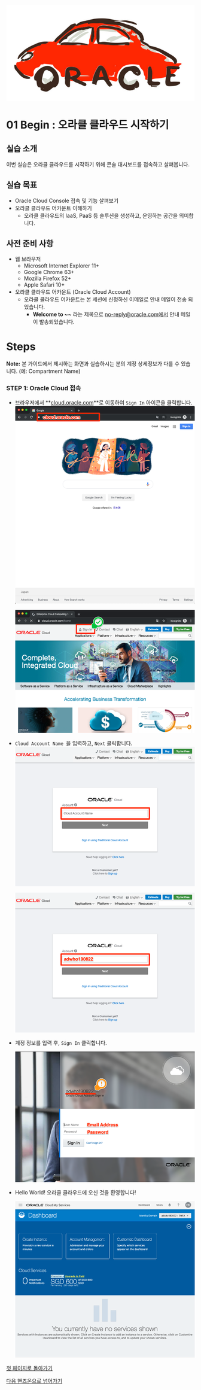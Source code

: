 ![oracle-auto](./img/oracle-auto.png)



# 01 Begin : 오라클 클라우드 시작하기

## 실습 소개

이번 실습은 오라클 클라우드를 시작하기 위해 콘솔 대시보드를 접속하고 살펴봅니다.

## 실습 목표

- Oracle Cloud Console 접속 및 기능 살펴보기
- 오라클 클라우드 어카운트 이해하기
  - 오라클 클라우드의 IaaS, PaaS 등 솔루션을 생성하고, 운영하는 공간을 의미합니다.

## 사전 준비 사항

- 웹 브라우저
  - Microsoft Internet Explorer 11+
  - Google Chrome 63+
  - Mozilla Firefox 52+
  - Apple Safari 10+
- 오라클 클라우드 어카운트 (Oracle Cloud Account)
  - 오라클 클라우드 어카운트는 본 세션에 신청하신 이메일로 안내 메일이 전송 되었습니다.
    - **Welcome to ~~** 라는 제목으로 no-reply@oracle.com에서 안내 메일이 발송되었습니다.

# Steps

**Note:** 본 가이드에서 제시하는 화면과 실습하시는 분의 계정 상세정보가 다를 수 있습니다. (예: Compartment Name) 

### **STEP 1:  Oracle Cloud 접속**

- 브라우저에서 **[cloud.oracle.com](https://cloud.oracle.com)**로 이동하여 `Sign In`  아이콘을 클릭합니다.
  ![cloud.oracle.com](./img/00-sign-in/01.png)
  
  ![Sign In](./img/00-sign-in/02.png)





- `Cloud Account Name `을 입력하고, `Next` 클릭합니다.
  ![](./img/00-sign-in/03.png)

  ![](./img/00-sign-in/04.png)





- 계정 정보를 입력 후,    `Sign In` 클릭합니다.

  ![](./img/00-sign-in/05.png)



- Hello World! 오라클 클라우드에 오신 것을 환영합니다!

  ![](./img/00-sign-in/06.png)





[첫 페이지로 돌아가기](./README.md)

[다음 핸즈온으로 넘어가기](./02-create-adw.md)